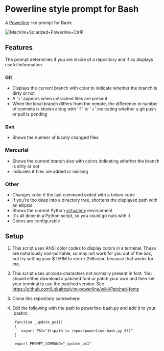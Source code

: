 Powerline style prompt for Bash
===============================

A [Powerline](https://github.com/Lokaltog/vim-powerline) like prompt for Bash:

![MacVim+Solarized+Powerline+CtrlP](https://raw.github.com/milkbikis/dotfiles-mac/master/bash-powerline-screenshot.png)

Features
--------

The prompt determines if you are inside of a repository and if so displays useful information.

### Git
*  Displays the current branch with color to indicate whether the branch is dirty or not
*  A '+' appears when untracked files are present
*  When the local branch differs from the remote, the difference in number of commits is
shown along with '⇡' or '⇣' indicating whether a git push or pull is pending

### Svn
*  Shows the number of locally changed files

### Mercurial
*  Shows the current branch also with colors indicating whether the branch is dirty or not
*  Indicates if files are added or missing

### Other
*  Changes color if the last command exited with a failure code
*  If you're too deep into a directory tree, shortens the displayed path with an ellipsis
*  Shows the current Python [virtualenv](http://www.virtualenv.org/) environment
*  It's all done in a Python script, so you could go nuts with it
*  Colors are configurable

Setup
-----

1. This script uses ANSI color codes to display colors in a terminal.
These are notoriously non-portable, so may not work for you out of the box,
but try setting your $TERM to xterm-256color, because that works for me.
2. This script uses unicode characters not normally present in font. You should
either download a patched font or patch your own and then set your terminal to use the patched version.
See https://github.com/Lokaltog/vim-powerline/wiki/Patched-fonts
3. Clone this repository somewhere:
4. Edit the following with the path to powerline-bash.py and add it to your .bashrc:

        function _update_ps1()
        {
           export PS1="$(<path to repo>/powerline-bash.py $?)"
        }

        export PROMPT_COMMAND="_update_ps1"
